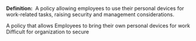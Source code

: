 **Definition:** 
 A policy allowing employees to use their personal devices for work-related tasks, raising security and management considerations.

A policy that allows Employees to bring their own personal devices for work
Difficult for organization to secure
